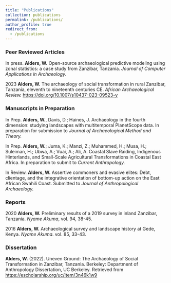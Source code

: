```yaml
---
title: "Publications"
collection: publications
permalink: /publications/
author_profile: true
redirect_from:
  - /publications
---
```


### Peer Reviewed Articles

In press.			 __Alders, W.__ Open-source archaeological predictive modeling using zonal statistics: a case study from Zanzibar, Tanzania. _Journal of Computer Applications in Archaeology._

2023    __Alders, W.__ The archaeology of social transformation in rural Zanzibar, Tanzania, eleventh to nineteenth centuries CE. _African Archaeological Review._ https://doi.org/10.1007/s10437-023-09523-y


### Manuscripts in Preparation
In Prep.         __Alders, W.__, Davis, D.; Haines, J. Archaeology in the fourth dimension: studying landscapes with multitemporal PlanetScope data. In preparation for submission to _Journal of Archaeological Method and Theory._

In Prep.        	__Alders, W.__; Juma, K.; Manzi, Z.; Muhammed, H.; Musa, H.; Suleiman, H.; Ubwa, A.; 
Vuai, A.; Ali, A. Coastal Slave Raiding, Indigenous Hinterlands, and Small-Scale Agricultural Transformations in Coastal East Africa. In preparation to submit to _Current Anthropology._

In Review.		  __Alders, W.__ Assertive commoners and evasive elites: Debt, clientage, and the integrative orientation of bottom-up action on the East African Swahili Coast. Submitted to _Journal of Anthropological Archaeology._


### Reports

2020 		__Alders, W.__ Preliminary results of a 2019 survey in inland Zanzibar, Tanzania. _Nyame Akuma_, vol. 94, 38-45.

2016 		__Alders, W.__ Archaeological survey and landscape history at Gede, Kenya. _Nyame Akuma_. vol. 85, 33-43.

### Dissertation

__Alders, W.__ (2022). Uneven Ground: The Archaeology of Social Transformation in Zanzibar, Tanzania. Berkeley: Department of Anthropology Dissertation, UC Berkeley. Retrieved from https://escholarship.org/uc/item/3n46k1w9
